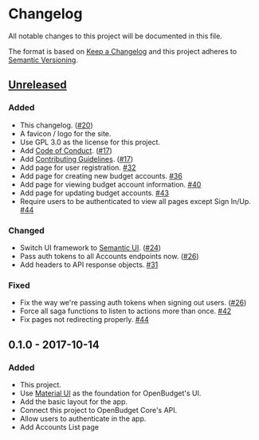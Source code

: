 # Changelog
All notable changes to this project will be documented in this file.

The format is based on [Keep a Changelog](http://keepachangelog.com/en/1.0.0/)
and this project adheres to [Semantic Versioning](http://semver.org/spec/v2.0.0.html).

## [Unreleased](https://github.com/obudget/ui/compare/v0.1.0...HEAD)

### Added

- This changelog. ([#20](https://github.com/obudget/ui/pull/20))
- A favicon / logo for the site.
- Use GPL 3.0 as the license for this project.
- Add [Code of Conduct](CODE_OF_CONDUCT.md). ([#17](https://github.com/obudget/ui/pull/17))
- Add [Contributing Guidelines](CONTRIBUTING.md). ([#17](https://github.com/obudget/ui/pull/17))
- Add page for user registration. [#32](https://github.com/obudget/ui/pull/32)
- Add page for creating new budget accounts. [#36](https://github.com/obudget/ui/pull/36)
- Add page for viewing budget account information. [#40](https://github.com/obudget/ui/pull/40)
- Add page for updating budget accounts. [#43](https://github.com/obudget/ui/pull/43)
- Require users to be authenticated to view all pages except Sign In/Up. [#44](https://github.com/obudget/ui/pull/44)

### Changed

- Switch UI framework to [Semantic UI](https://react.semantic-ui.com). ([#24](https://github.com/obudget/ui/pull/24))
- Pass auth tokens to all Accounts endpoints now. ([#26](https://github.com/obudget/ui/pull/26))
- Add headers to API response objects. [#31](https://github.com/obudget/ui/pull/31)

### Fixed

- Fix the way we're passing auth tokens when signing out users. ([#26](https://github.com/obudget/ui/pull/26))
- Force all saga functions to listen to actions more than once. [#42](https://github.com/obudget/ui/pull/42)
- Fix pages not redirecting properly. [#44](https://github.com/obudget/ui/pull/44)

## 0.1.0 - 2017-10-14

### Added

- This project.
- Use [Material UI](https://material-ui-next.com) as the foundation for OpenBudget's UI.
- Add the basic layout for the app.
- Connect this project to OpenBudget Core's API.
- Allow users to authenticate in the app.
- Add Accounts List page
